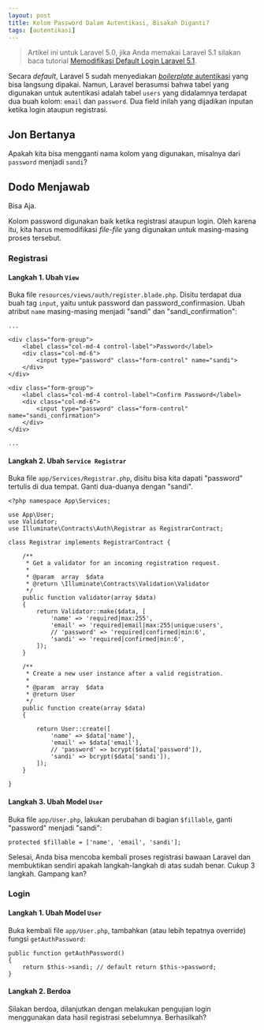 ```yaml
---
layout: post
title: Kolom Password Dalam Autentikasi, Bisakah Diganti?
tags: [autentikasi]
---
```


> Artikel ini untuk Laravel 5.0, jika Anda memakai Laravel 5.1 silakan baca tutorial [Memodifikasi Default Login Laravel 5.1](http://id-laravel.com/post/memodifikasi-default-login-laravel-5-1/).

Secara *default*, Laravel 5 sudah menyediakan [*boilerplate* autentikasi](/post/autentikasi-default-laravel-5/) yang bisa langsung dipakai. Namun, Laravel berasumsi bahwa tabel yang digunakan untuk autentikasi adalah tabel `users` yang didalamnya terdapat dua buah kolom: `email` dan `password`. Dua field inilah yang dijadikan inputan ketika login ataupun registrasi.

## Jon Bertanya
Apakah kita bisa mengganti nama kolom yang digunakan, misalnya dari `password` menjadi `sandi`?

## Dodo Menjawab
Bisa Aja.

Kolom password digunakan baik ketika registrasi ataupun login. Oleh karena itu, kita harus memodifikasi *file-file* yang digunakan untuk masing-masing proses tersebut.


### Registrasi

#### Langkah 1. Ubah `View`

Buka file `resources/views/auth/register.blade.php`. Disitu terdapat dua buah tag `input`, yaitu untuk password dan password_confirmasion. Ubah atribut `name` masing-masing menjadi "sandi" dan "sandi_confirmation":

	...

	<div class="form-group">
		<label class="col-md-4 control-label">Password</label>
		<div class="col-md-6">
			<input type="password" class="form-control" name="sandi">
		</div>
	</div>

	<div class="form-group">
		<label class="col-md-4 control-label">Confirm Password</label>
		<div class="col-md-6">
			<input type="password" class="form-control" name="sandi_confirmation">
		</div>
	</div>

	...


#### Langkah 2. Ubah `Service Registrar`

Buka file `app/Services/Registrar.php`, disitu bisa kita dapati "password" tertulis di dua tempat. Ganti dua-duanya dengan "sandi".

	<?php namespace App\Services;
	
	use App\User;
	use Validator;
	use Illuminate\Contracts\Auth\Registrar as RegistrarContract;

	class Registrar implements RegistrarContract {
	
		/**
		 * Get a validator for an incoming registration request.
		 *
		 * @param  array  $data
		 * @return \Illuminate\Contracts\Validation\Validator
		 */
		public function validator(array $data)
		{
			return Validator::make($data, [
				'name' => 'required|max:255',
				'email' => 'required|email|max:255|unique:users',
				// 'password' => 'required|confirmed|min:6',
				'sandi' => 'required|confirmed|min:6',
			]);
		}
	
		/**
		 * Create a new user instance after a valid registration.
		 *
		 * @param  array  $data
		 * @return User
		 */
		public function create(array $data)
		{
	
			return User::create([
				'name' => $data['name'],
				'email' => $data['email'],
				// 'password' => bcrypt($data['password']),
				'sandi' => bcrypt($data['sandi']),
			]);
		}
	
	}

#### Langkah 3. Ubah Model `User`

Buka file `app/User.php`, lakukan perubahan di bagian `$fillable`, ganti "password" menjadi "sandi":

	protected $fillable = ['name', 'email', 'sandi'];
	

Selesai, Anda bisa mencoba kembali proses registrasi bawaan Laravel dan membuktikan sendiri apakah langkah-langkah di atas sudah benar. Cukup 3 langkah. Gampang kan?

### Login
	
#### Langkah 1. Ubah Model `User`

Buka kembali file `app/User.php`, tambahkan (atau lebih tepatnya override) fungsi `getAuthPassword`:

    public function getAuthPassword()
    {
        return $this->sandi; // default return $this->password;
    }

#### Langkah 2. Berdoa

Silakan berdoa, dilanjutkan dengan melakukan pengujian login menggunakan data hasil registrasi sebelumnya. Berhasilkah?